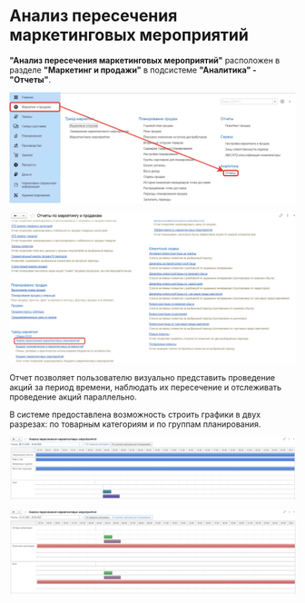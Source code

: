 # Анализ пересечения маркетинговых мероприятий

**"Анализ пересечения маркетинговых мероприятий"** расположен в разделе **"Маркетинг и продажи"** в подсистеме **"Аналитика" - "Отчеты"**.

[![1][1]][1]

[![2][2]][2]

Отчет позволяет пользователю визуально представить проведение акций за период времени, наблюдать их пересечение и отслеживать проведение акций параллельно.

В системе предоставлена возможность строить графики в двух разрезах: по товарным категориям и по группам планирования.

![5]

![6]

[1]: AnalysisIntersectionMarketingActivities.assets/1.png
[2]: AnalysisIntersectionMarketingActivities.assets/2.png
[5]: AnalysisIntersectionMarketingActivities.assets/7.png
[6]: AnalysisIntersectionMarketingActivities.assets/8.png